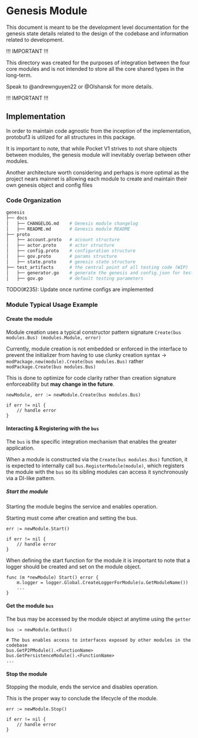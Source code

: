 # Genesis Module

This document is meant to be the development level documentation for the genesis state details related to the design of the codebase and information related to development.

!!! IMPORTANT !!!

This directory was created for the purposes of integration between the four core modules and is
not intended to store all the core shared types in the long-term.

Speak to @andrewnguyen22 or @Olshansk for more details.

!!! IMPORTANT !!!

## Implementation

In order to maintain code agnostic from the inception of the implementation, protobuf3 is utilized for all structures in this package.

It is important to note, that while Pocket V1 strives to not share objects between modules, the genesis module will inevitably overlap between other modules.

Another architecture worth considering and perhaps is more optimal as the project nears mainnet is allowing each module to create and maintain their own genesis object and config files

### Code Organization

```bash
genesis
├── docs
│   ├── CHANGELOG.md    # Genesis module changelog
│   ├── README.md       # Genesis module README
├── proto
│   ├── account.proto   # account structure
│   ├── actor.proto     # actor structure
│   ├── config.proto    # configuration structure
│   ├── gov.proto       # params structure
│   ├── state.proto     # genesis state structure
├── test_artifacts      # the central point of all testing code (WIP)
│   ├── generator.go    # generate the genesis and config.json for tests and build
│   ├── gov.go          # default testing parameters

```

TODO(#235): Update once runtime configs are implemented
### Module Typical Usage Example

#### Create the module

Module creation uses a typical constructor pattern signature `Create(bus modules.Bus) (modules.Module, error)`

Currently, module creation is not embedded or enforced in the interface to prevent the initializer from having to use
clunky creation syntax -> `modPackage.new(module).Create(bus modules.Bus)` rather `modPackage.Create(bus modules.Bus)`

This is done to optimize for code clarity rather than creation signature enforceability but **may change in the future**.

```golang
newModule, err := newModule.Create(bus modules.Bus)

if err != nil {
	// handle error
}
```

#### Interacting & Registering with the `bus`

The `bus` is the specific integration mechanism that enables the greater application.

When a module is constructed via the `Create(bus modules.Bus)` function, it is expected to internally call `bus.RegisterModule(module)`, which registers the module with the `bus` so its sibling modules can access it synchronously via a DI-like pattern.

##### Start the module

Starting the module begins the service and enables operation.

Starting must come after creation and setting the bus.

```golang
err := newModule.Start()

if err != nil {
	// handle error
}
```

When defining the start function for the module it is important to note that a logger should be created and set on the module object.

```golang
func (m *newModule) Start() error {
    m.logger = logger.Global.CreateLoggerForModule(u.GetModuleName())
    ...
}
```


#### Get the module `bus`

The bus may be accessed by the module object at anytime using the `getter`

```golang
bus := newModule.GetBus()

# The bus enables access to interfaces exposed by other modules in the codebase
bus.GetP2PModule().<FunctionName>
bus.GetPersistenceModule().<FunctionName>
...
```

#### Stop the module

Stopping the module, ends the service and disables operation.

This is the proper way to conclude the lifecycle of the module.

```golang
err := newModule.Stop()

if err != nil {
	// handle error
}
```